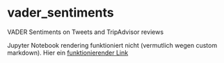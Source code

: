 # vader_sentiments
VADER Sentiments on Tweets and TripAdvisor reviews

Jupyter Notebook rendering funktioniert nicht (vermutlich wegen custom markdown). Hier ein [funktionierender Link](https://nbviewer.jupyter.org/github/chrstnbwnkl/vader_sentiments/blob/main/sentiments.ipynb?flush_cache=true)
